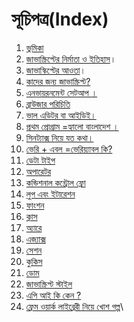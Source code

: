 # সূচিপত্র(Index)

1. [ভুমিকা](01-intro.md)
2. [জাভাস্ক্রিপ্টের নির্মাতা ও ইতিহাস](02-history.md)।
3. [জাভাস্কিপ্টের আওতা](03-features.md)।
4. [কাদের জন্য জাভাস্ক্রিপ্ট?](04-users.md)
5. [এনভায়রনমেন্ট সেটআপ ।](environment-setup.md)
6. [ব্রাউজার পরিচিতি](browser-intro.md)&#x20;
7. [ভাল এডিটর বা আইডিই।](06-editor-ide.md)
8. [প্রথম প্রোগ্রাম =হ্যালো বাংলাদেশ ।](07-hello%20Bangladesh.md)
9. &#x20;[সিনট্যাক্স নিয়ে যত কথা।](08-js-syntex.md)
10. [ভেরি + এবল =ভেরিয়্যাবল কি?](09-JavaScript\_variable.md)
11. [ডেটা টাইপ](10-datatype/)
12. [অপারেটর](11-oparator.md)
13. [কন্ডিশনাল কন্ট্রোল ফ্লো](12-conditional-flow.md)
14. [লুপ এবং ইটারেশন](13-loop/)
15. [ফাংশন](14-function/)
16. [ক্লাস](15-class/)
17. [অ্যারে](16-array.md)
18. [এজ্যাক্স](js-dom.md)
19. [সেশন](web-storeage/)
20. [কুকিস](web-storeage/19-cookies.md)
21. [ডোম](js-dom.md)
22. [জাভাস্ক্রিপ্ট স্টাইল](21-js-style.md)
23. [এপি আই কি কেন ?](22-what-is-api.md)
24. [ফ্রেম ওয়ার্ক লাইব্রেরী নিয়ে খোশ গল্প](23-framework-library-gossip.md)\
